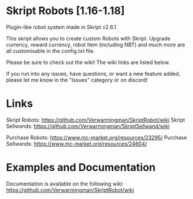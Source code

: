 # Skript Robots [1.16-1.18]
Plugin-like robot system made in Skript v2.6.1

This skript allows you to create custom Robots with Skript. Upgrade currency, reward currency, robot item (including NBT) and much more are all customisable in the config.txt file.

Please be sure to check out the wiki! The wiki links are listed below.

If you run into any issues, have questions, or want a new feature added, please let me know in the "Issues" category or on discord!

# Links
Skript Robots: https://github.com/Verwarmingman/SkriptRobot/wiki
Skript Sellwands: https://github.com/Verwarmingman/SkriptSellwand/wiki

Purchase Robots: https://www.mc-market.org/resources/23295/
Purchase Sellwands: https://www.mc-market.org/resources/24604/

# Examples and Documentation
Documentation is available on the following wiki: https://github.com/Verwarmingman/SkriptRobot/wiki
